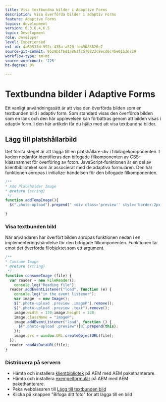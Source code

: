 ```yaml
---
title: Visa textbundna bilder i Adaptive Forms
description: Visa överförda bilder i adaptiv Forms
feature: Adaptive Forms
topics: development
version: 6.3,6.4,6.5
topic: Development
role: Developer
level: Experienced
exl-id: 4a69513d-992c-435a-a520-feb9085820e7
source-git-commit: 9529b1f6d1a863fc570822c8ecd6c4be01b36729
workflow-type: tm+mt
source-wordcount: '225'
ht-degree: 0%

---
```


# Textbundna bilder i Adaptive Forms

Ett vanligt användningssätt är att visa den överförda bilden som en textbunden bild i adaptiv form. Som standard visas den överförda bilden som en länk och den här upplevelsen kan förbättras genom att bilden visas i adaptiv form. I den här artikeln får du hjälp med att visa textbundna bilder.

## Lägg till platshållarbild

Det första steget är att lägga till en platshållare-div i filbilagekomponenten. I koden nedanför identifieras den bifogade filkomponenten av CSS-klassnamnet för överföring av foton. JavaScript-funktionen är en del av klientbiblioteket som är associerat med de adaptiva formulären. Den här funktionen anropas i initialize-händelsen för den bifogade filkomponenten.

```javascript
/**
* Add Placeholder Image
* @return {string} 
 */
function addTempImage(){
  $(".photo-upload").prepend(" <div class='preview'' style='border:2px solid;height:225px;width:175px;text-align:center'><br><br><div class='text'>3.5mm * 4.5mm<br>2Mb max<br>Min 600dpi</div></div><br>");

}
```

### Visa textbunden bild

När användaren har överfört bilden anropas funktionen nedan i en implementeringshändelse för den bifogade filkomponenten. Funktionen tar emot det överförda filobjektet som ett argument.

```javascript
/**
* Consume Image
* @return {string} 
 */
function consumeImage (file) {
  var reader = new FileReader();
    console.log("Reading file");
  reader.addEventListener("load", function (e) {
    console.log("in the event listener");
    var image  = new Image();
    $(".photo-upload .preview .imageP").remove();
    $(".photo-upload .preview .text").remove();
    image.width = 170;image.height = 220;
    image.className = "imageP";
    image.addEventListener("load", function () {
      $(".photo-upload .preview")[0].prepend(this);
    });
    image.src = window.URL.createObjectURL(file);
  });
  reader.readAsDataURL(file); 
}
```

### Distribuera på servern

* Hämta och installera [klientbibliotek](assets/inline-image-client-library.zip) på AEM med AEM pakethanterare.
* Hämta och installera [exempelformulär](assets/inline-image-af.zip) på AEM med AEM pakethanterare.
* Peka webbläsaren till [Lägg till textbunden bild](http://localhost:4502/content/dam/formsanddocuments/addinlineimage/jcr:content?wcmmode=disabled)
* Klicka på knappen &quot;Bifoga ditt foto&quot; för att lägga till en bild
